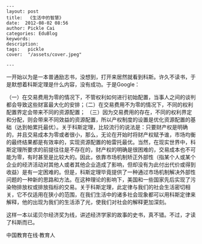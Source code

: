 
    ---
    layout: post  
    title:  《生活中的智慧》  
    date:  2012-08-02 08:56  
    author: Pickle Cai  
    categories: EduBlog  
    keywords: 
    description:   
    tags:	pickle   
    cover:  "/assets/cover.jpeg"  

    ---  
    
 一开始以为是一本普通励志书，没想到，打开来居然就看到科斯。许久不读书，于是默想着科斯定理是什么内容，没有成功。于是Google：

（一）在交易费用为零的情况下，不管权利如何进行初始配置，当事人之间的谈判都会导致这些财富最大化的安排；（二）在交易费用不为零的情况下，不同的权利配置界定会带来不同的资源配置； （三）因为交易费用的存在，不同的权利界定和分配，则会带来不同效益的资源配置，所以产权制度的设置是优化资源配置的基础（达到帕累托最优）。关于科斯定理，比较流行的说法是：只要财产权是明确的，并且交易成本为零或者很小，那么，无论在开始时将财产权赋予谁，市场均衡的最终结果都是有效率的，实现资源配置的帕雷托最优。当然，在现实世界中，科斯定理所要求的前提往往是不存在的，财产权的明确是很困难的，交易成本也不可能为零，有时甚至是比较大的。因此，依靠市场机制矫正外部性（指某个人或某个企业的经济活动对其他人或者其他企业造成了影响，但却没有为此付出代价或得到收益）是有一定困难的。但是，科斯定理毕竟提供了一种通过市场机制解决外部性问题的一种新的思路和方法。在这种理论的影响下，美国和一些国家先后实现了污染物排放权或排放指标的交易。关于科斯定理，此定律与我们的社会生活密切相关，它不仅适用在狭小的范围，在我们生活中的诸多社会现象都可以用科斯定律来解释，他的出现为我们的生活添了光，使我们对社会的解释更加深刻。

这样一本以诺贝尔经济奖为线，讲述经济学家的故事的史书，真不错。不过，才读了科斯而已。								

		    
 中国教育在线·教育人

